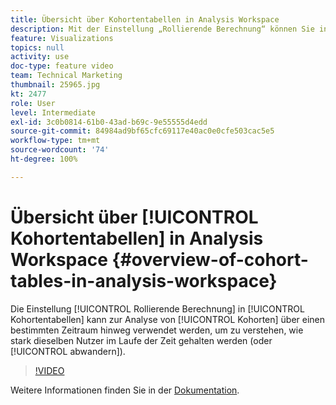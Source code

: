```yaml
---
title: Übersicht über Kohortentabellen in Analysis Workspace
description: Mit der Einstellung „Rollierende Berechnung“ können Sie in Kohortentabellen Kohorten in Zeitintervallen analysieren, um zu ermitteln, ob bestimmte Benutzer im Laufe der Zeit gehalten werden (oder ob sie abwandern).
feature: Visualizations
topics: null
activity: use
doc-type: feature video
team: Technical Marketing
thumbnail: 25965.jpg
kt: 2477
role: User
level: Intermediate
exl-id: 3c0b0814-61b0-43ad-b69c-9e55555d4edd
source-git-commit: 84984ad9bf65cfc69117e40ac0e0cfe503cac5e5
workflow-type: tm+mt
source-wordcount: '74'
ht-degree: 100%

---
```


# Übersicht über [!UICONTROL Kohortentabellen] in Analysis Workspace {#overview-of-cohort-tables-in-analysis-workspace}

Die Einstellung [!UICONTROL Rollierende Berechnung] in [!UICONTROL Kohortentabellen] kann zur Analyse von [!UICONTROL Kohorten] über einen bestimmten Zeitraum hinweg verwendet werden, um zu verstehen, wie stark dieselben Nutzer im Laufe der Zeit gehalten werden (oder [!UICONTROL abwandern]).

>[!VIDEO](https://video.tv.adobe.com/v/25965/?quality=12&learn=on)

Weitere Informationen finden Sie in der [Dokumentation](https://experienceleague.adobe.com/docs/analytics/analyze/analysis-workspace/visualizations/cohort-table/cohort-analysis.html?lang=de).
